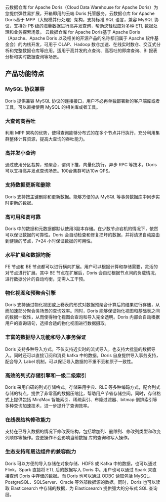 云数据仓库 for Apache Doris（Cloud Data Warehouse for Apache Doris）为您提供弹性易扩展，开箱即用的云端 Doris 托管服务。云数据仓库 for Apache Doris基于 MPP（大规模并行处理）架构，支持标准 SQL 语言，兼容 MySQL 协议，支持对 PB 级的海量数据进行高并发查询，帮助您轻松应对多种 ETL 数据处理和业务探索场景。
云数据仓库 for Apache Doris基于 Apache Doris（Apache、Apache Doris 以及相关的开源产品的名称都归属于 Apache 软件基金会）的内核开发，可用于 OLAP、Hadoop 数仓加速、在线实时数仓、交互式分析和完整数据仓库等应用。适用于高并发的点查询、高吞吐的即席查询、BI 报表分析和实时数据查询等场景。

## 产品功能特点
### MySQL 协议兼容
Doris 提供兼容 MySQL 协议的连接接口，用户不必再单独部署新的客户端库或者工具，可以直接使用 MySQL 的相关库或者工具。

### 大查询高吞吐
利用 MPP 架构的优势，使得查询能够分布式的在多个节点并行执行，充分利用集群整体计算资源，提高大查询的吞吐能力。

### 高并发小查询
通过使用分区裁剪，预聚合，谓词下推，向量化执行，异步 RPC 等技术，Doris 可以支持高并发点查询场景。100台集群可达10w QPS。

### 支持数据更新和删除
Doris 支持按主键删除和更新数据。能够方便的从 MySQL 等事务数据库中同步实时更新的数据。

### 高可用和高可靠
Doris 中的数据和元数据都默认使用3副本存储。在少数节点宕机的情况下，依然可以保证数据的可靠性。Doris 会自动检查和修复损坏的数据，并将请求自动路由到健康的节点，7*24 小时保证数据的可用性。

### 水平扩展和数据均衡
FE 节点和 BE 节点都可以进行横向扩展。用户可以根据计算和存储需要，灵活的对节点进行扩展。其中 BE 节点在扩展后，Doris 会自动根据节点间的负载情况，进行数据分片的自动均衡，无需人工干预。

### 物化视图和预聚合引擎
Doris 支持通过物化视图或上卷表的形式对数据预聚合计算后的结果进行存储，从而加速部分聚合类场景的查询效率。同时，Doris 能够保证物化视图和基础表之间的数据一致性，从而使得物化视图会查询和导入完全透明。Doris 内部会自动根据用户的查询语句，选择合适的物化视图进行数据摄取。

### 丰富的数据导入功能和导入事务保证
Doris 支持多种导入方式。不仅支持近实时的流式导入，也支持大批量的数据导入。同时还可以直接订阅和消费 kafka 中的数据。Doris 自身提供导入事务支持，配合导入 Label 机制，可以保证导入数据的不重不丢和原子一致性。

### 高效的列式存储引擎和一级二级索引
Doris 采用自研的列式存储格式。存储采用字典、RLE 等多种编码方式，配合列式存储的特点，提供了非常高的数据压缩比，帮助用户节省存储空间。同时，存储格式上提供包括 Min/Max 智能索引、稀疏索引、布隆过滤器、bitmap 倒排索引等多种查询加速技术，进一步提升了查询效率。

### 在线表结构修改能力
支持在已导入数据的情况下修改表结构，包括增加列、删除列、修改列类型和改变列顺序等操作。变更操作不会影响当前数据 库的查询和写入操作。

### 生态支持和周边组件的兼容能力
Doris 可以方便的导入存储在对象存储、HDFS 或 Kafka 中的数据，也可以通过 Flink，Spark 直接将 ETL 后的数据写入 Doris 中。用户也可以通过 Spark 来直接查询 Doris 中存储的数据。而 Doris 也可以通过 ODBC 读取包括 MySQL、PostgreSQL、SQLServer、Oracle 等外部数据源的数据。同时，Doris 也可以读取 Elasticsearch 中存储的数据，为 Elasticsearch 提供强大的分布式 SQL 查询层。
